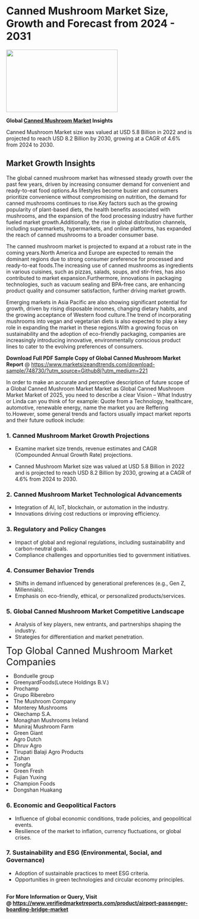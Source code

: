 <H1>Canned Mushroom Market Size, Growth and Forecast from 2024 - 2031</H1><img class="aligncenter size-medium wp-image-584254" src="https://thirdeyenews.in/wp-content/uploads/2024/09/Global-Market-Research-300x168.jpeg" alt="" width="300" height="168" /><p><strong>Global&nbsp;<a href="https://www.marketsizeandtrends.com/download-sample/748730/?utm_source=Github8j?utm_medium=221">Canned Mushroom Market</a> Insights</strong></p><p>Canned Mushroom Market size was valued at USD 5.8 Billion in 2022 and is projected to reach USD 8.2 Billion by 2030, growing at a CAGR of 4.6% from 2024 to 2030.</p><p><h2>Market Growth Insights</h2> <p>The global canned mushroom market has witnessed steady growth over the past few years, driven by increasing consumer demand for convenient and ready-to-eat food options.As lifestyles become busier and consumers prioritize convenience without compromising on nutrition, the demand for canned mushrooms continues to rise.Key factors such as the growing popularity of plant-based diets, the health benefits associated with mushrooms, and the expansion of the food processing industry have further fueled market growth.Additionally, the rise in global distribution channels, including supermarkets, hypermarkets, and online platforms, has expanded the reach of canned mushrooms to a broader consumer base.</p> <p>The canned mushroom market is projected to expand at a robust rate in the coming years.North America and Europe are expected to remain the dominant regions due to strong consumer preference for processed and ready-to-eat foods.The increasing use of canned mushrooms as ingredients in various cuisines, such as pizzas, salads, soups, and stir-fries, has also contributed to market expansion.Furthermore, innovations in packaging technologies, such as vacuum sealing and BPA-free cans, are enhancing product quality and consumer satisfaction, further driving market growth.</p> <p>Emerging markets in Asia Pacific are also showing significant potential for growth, driven by rising disposable incomes, changing dietary habits, and the growing acceptance of Western food culture.The trend of incorporating mushrooms into vegan and vegetarian diets is also expected to play a key role in expanding the market in these regions.With a growing focus on sustainability and the adoption of eco-friendly packaging, companies are increasingly introducing innovative, environmentally conscious product lines to cater to the evolving preferences of consumers.</p> <p><span class=""><strong>Download Full PDF Sample Copy of Global Canned Mushroom Market Report</strong> @ <a href="https://www.marketsizeandtrends.com/download-sample/748730/?utm_source=Github8j?utm_medium=221" target="_blank">https://www.marketsizeandtrends.com/download-sample/748730/?utm_source=Github8j?utm_medium=221</a></span></p><p>In order to make an accurate and perceptive description of future scope of a Global&nbsp;Canned Mushroom Market Market as Global&nbsp;Canned Mushroom Market Market of 2025, you need to describe a clear Vision &ndash; What Industry or Linda can you think of for example: Quote from a Technology, healthcare, automotive, renewable energy, name the market you are Reffering to.However, some general trends and factors usually impact market reports and their future outlook include:</p><h3>1.&nbsp;<strong>Canned Mushroom Market Growth Projections</strong></h3><ul><li>Examine market size trends, revenue estimates and CAGR (Compounded Annual Growth Rate) projections.</li><li><p>Canned Mushroom Market size was valued at USD 5.8 Billion in 2022 and is projected to reach USD 8.2 Billion by 2030, growing at a CAGR of 4.6% from 2024 to 2030.</p></li></ul><h3>2.&nbsp;<strong>Canned Mushroom Market Technological Advancements</strong></h3><ul><li>Integration of AI, IoT, blockchain, or automation in the industry.</li><li>Innovations driving cost reductions or improving efficiency.</li></ul><h3>3.&nbsp;<strong>Regulatory and Policy Changes</strong></h3><ul><li>Impact of global and regional regulations, including sustainability and carbon-neutral goals.</li><li>Compliance challenges and opportunities tied to government initiatives.</li></ul><h3>4.&nbsp;<strong>Consumer Behavior Trends</strong></h3><ul><li>Shifts in demand influenced by generational preferences (e.g., Gen Z, Millennials).</li><li>Emphasis on eco-friendly, ethical, or personalized products/services.</li></ul><h3>5.&nbsp;<strong>Global Canned Mushroom Market Competitive Landscape</strong></h3><ul><li>Analysis of key players, new entrants, and partnerships shaping the industry.</li><li>Strategies for differentiation and market penetration.</li></ul><p data-pm-slice="1 1 []"><span style="color: inherit; font-family: inherit; font-size: 25px;">Top Global Canned Mushroom Market Companies</span></p><div class="" data-test-id=""><p><li>Bonduelle group</li><li> GreenyardFoods(Lutece Holdings B.V.)</li><li> Prochamp</li><li> Grupo Riberebro</li><li> The Mushroom Company</li><li> Monterey Mushrooms</li><li> Okechamp S.A.</li><li> Monaghan Mushrooms Ireland</li><li> Muniraj Mushroom Farm</li><li> Green Giant</li><li> Agro Dutch</li><li> Dhruv Agro</li><li> Tirupati Balaji Agro Products</li><li> Zishan</li><li> Tongfa</li><li> Green Fresh</li><li> Fujian Yuxing</li><li> Champion Foods</li><li> Dongshan Huakang</li></p></div><h3>6.&nbsp;<strong>Economic and Geopolitical Factors</strong></h3><ul><li>Influence of global economic conditions, trade policies, and geopolitical events.</li><li>Resilience of the market to inflation, currency fluctuations, or global crises.</li></ul><h3>7.&nbsp;<strong>Sustainability and ESG (Environmental, Social, and Governance)</strong></h3><ul><li>Adoption of sustainable practices to meet ESG criteria.</li><li>Opportunities in green technologies and circular economy principles.</li></ul><h2><strong style="font-size: 14px;">For More Information or Query, Visit @&nbsp;</strong><a style="background-color: #ffffff; font-size: 14px;" href="https://www.marketsizeandtrends.com/report/canned-mushroom-market/" target="_blank">https://www.verifiedmarketreports.com/product/airport-passenger-boarding-bridge-market</a></h2>